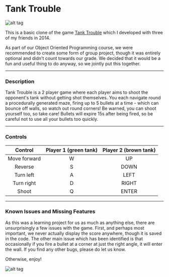 # Tank Trouble

![alt tag](https://raw.githubusercontent.com/pbsinclair42/TankTrouble/master/Screenshots/Screenshot2.PNG)

This is a basic clone of the game [Tank Trouble](http://www.tanktrouble.com/) which I developed with three of my friends in 2014.  

As part of our Object Oriented Programming course, we were recommended to create some form of group project, though it was entirely optional and didn't count towards our grade.  We decided that it would be a fun and useful thing to do anyway, so we jointly put this together.  

***

### Description

Tank Trouble is a 2 player game where each player aims to shoot the opponent's tank without getting shot themselves.  You each navigate round a procedurally generated maze, firing up to 5 bullets at a time - which can bounce off walls, so watch out round corners!  Be warned, you can shoot yourself too, so take care!  Bullets will expire 15s after being fired, so be careful not to use all your bullets too quickly.  

***

### Controls

|Control|Player 1 (green tank)|Player 2 (brown tank)|
|:-----:|:-------------------:|:-------------------:|
|Move forward|W|UP|
|Reverse|S|DOWN|
|Turn left|A|LEFT|
|Turn right|D|RIGHT|
|Shoot|Q|ENTER|

***

### Known Issues and Missing Features

As this was a learning project for us as much as anything else, there are unsurprisingly a few issues with the game.  First, and perhaps most important, we never actually display the score anywhere, though it is saved in the code.  The other main issue which has been identified is that occasionally if you fire a bullet at a corner at just the right angle, it will enter the wall.  If you find any other bugs, please do let us know.  

Otherwise, enjoy!

![alt tag](https://raw.githubusercontent.com/pbsinclair42/TankTrouble/master/Screenshots/Screenshot1.PNG)

